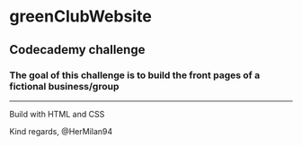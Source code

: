 # greenClubWebsite

## Codecademy challenge

### The goal of this challenge is to build the front pages of a fictional business/group

---

Build with HTML and CSS

Kind regards,
@HerMilan94
